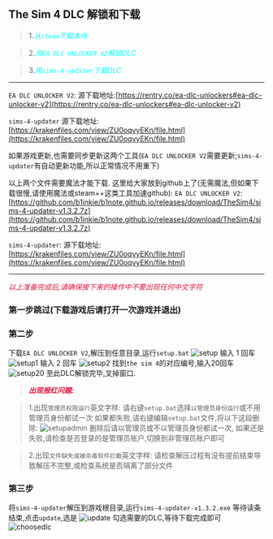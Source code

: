 ## The Sim 4 DLC 解锁和下载

>1.<i style="color:aqua;">从```steam```下载本体</i>

>2.<i style="color:aqua;">用```EA DLC UNLOCKER V2```解锁DLC</i>

>3.<i style="color:aqua;">用```sims-4-updater```下载DLC</i>

***
```EA DLC UNLOCKER V2```:
源下载地址:[https://rentry.co/ea-dlc-unlockers#ea-dlc-unlocker-v2](https://rentry.co/ea-dlc-unlockers#ea-dlc-unlocker-v2)

```sims-4-updater```
源下载地址:[https://krakenfiles.com/view/ZU0oqvyEKn/file.html](https://krakenfiles.com/view/ZU0oqvyEKn/file.html)

如果游戏更新,也需要同步更新这两个工具(```EA DLC UNLOCKER V2```需要更新;```sims-4-updater```有自动更新功能,所以正常情况不用重下)

以上两个文件需要魔法才能下载.
这里给大家放到github上了(无需魔法,但如果下载很慢,请使用魔法或steam++这类工具加速github):
```EA DLC UNLOCKER V2```:
[https://github.com/b1inkie/b1note.github.io/releases/download/TheSim4/sims-4-updater-v1.3.2.7z](https://github.com/b1inkie/b1note.github.io/releases/download/TheSim4/sims-4-updater-v1.3.2.7z)

```sims-4-updater```:
源下载地址:[https://krakenfiles.com/view/ZU0oqvyEKn/file.html](https://krakenfiles.com/view/ZU0oqvyEKn/file.html)

***

<i style="color:crimson;">以上准备完成后,请确保接下来的操作中不要出现任何中文字符</i>

### 第一步跳过(下载游戏后请打开一次游戏并退出)



### 第二步

下载```EA DLC UNLOCKER V2```,解压到任意目录,运行```setup.bat```
![setup](../images/thesim4/1.png)
输入 1 回车
![setup1](../images/thesim4/2.png)
输入 2 回车
![setup2](../images/thesim4/3.png)
找到```the sim 4```的对应编号,输入20回车
![setup20](../images/thesim4/4.png)
至此DLC解锁完毕,叉掉窗口.

>**<i style="color:crimson;">出现报红问题:</i>**

>1.出现```管理员权限运行```英文字样:
请右键```setup.bat```选择```以管理员身份运行```或不用管理员身份都试一次
如果都失败,请右键编辑```setup.bat```文件,将以下这段删除:
![setupadmin](../images/thesim4/5.png)
删除后请以管理员或不以管理员身份都试一次,
如果还是失败,请检查是否登录的是管理员账户,切换到非管理员账户即可

>2.出现```文件缺失或被杀毒软件拦截```英文字样:
请检查解压过程有没有提前结束导致解压不完整,或检查系统是否隔离了部分文件

### 第三步 

将```sims-4-updater```解压到游戏根目录,运行```sims-4-updater-v1.3.2.exe```
等待读条结束,点击```update```,选是
![update](../images/thesim4/6.png)
勾选需要的DLC,等待下载完成即可
![choosedlc](../images/thesim4/7.png)
    
